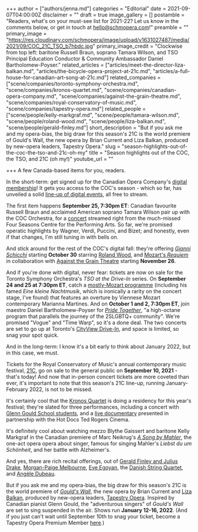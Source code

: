 +++
author = ["authors/jenna.md"]
categories = "Editorial"
date = 2021-09-07T04:00:00Z
disclaimer = ""
draft = true
image_gallery = []
postamble = "Readers, what's on your must-see list for 2021-22? Let us know in the comments below, or get in touch at [hello@schmopera.com](mailto:hello@schmopera.com)!"
preamble = ""
primary_image = "https://res.cloudinary.com/schmopera/image/upload/v1631027487/media/2021/09/COC_21C_TSO_b7hbdc.jpg"
primary_image_credit = "Clockwise from top left: baritone Russell Braun, soprano Tamara Wilson, and TSO Principal Education Conductor & Community Ambassador Daniel Bartholomew-Poyser."
related_articles = ["articles/meet-the-director-liza-balkan.md", "articles/the-bicycle-opera-project-at-21c.md", "articles/a-full-house-for-canadian-art-song-at-21c.md"]
related_companies = ["scene/companies/toronto-symphony-orchestra.md", "scene/companies/kronos-quartet.md", "scene/companies/canadian-opera-company.md", "scene/companies/against-the-grain-theatre.md", "scene/companies/royal-conservatory-of-music.md", "scene/companies/tapestry-opera.md"]
related_people = ["scene/people/kelly-markgraf.md", "scene/people/tamara-wilson.md", "scene/people/roland-wood.md", "scene/people/liza-balkan.md", "scene/people/gerald-finley.md"]
short_description = "But if you ask me and my opera-bias, the big draw for this season's 21C is the world premiere of Gould's Wall, the new opera by Brian Current and Liza Balkan, produced by new-opera leaders, Tapestry Opera."
slug = "season-highlights-out-of-the-coc-the-tso-and-21c-oh-my"
title = "Season highlights out of the COC, the TSO, and 21C (oh my!)"
youtube_url = ""

+++
A few Canada-based items for you, readers.

In the short-term: get signed up for the Canadian Opera Company's [digital membership](https://www.coc.ca/Free-Digital-Membership-Page)! It gets you access to the COC's season - which so far, has unveiled a solid [line-up of digital events](https://www.coc.ca/2122), all free to stream.

The first item happens **September 25, 7:30pm ET**: Canadian favourite Russell Braun and acclaimed American soprano Tamara Wilson pair up with the COC Orchestra, for a [concert](https://www.coc.ca/productions/22877) streamed right from the much-missed Four Seasons Centre for the Performing Arts. So far, we're promised operatic highlights by Wagner, Verdi, Puccini, and Bizet; and honestly, even if that changes, I'm still tuning in with bells on.

And stick around for the rest of the COC's digital fall: they're offering [_Gianni Schicchi_](https://www.coc.ca/productions/22879) starting **October 30** starring [Roland Wood](/scene/people/roland-wood/), and [Mozart's _Requiem_](https://www.coc.ca/productions/22881) in collaboration with [Against the Grain Theatre](https://atgtheatre.com/upcoming/requiem/) starting **November 26**.

And if you're done with digital, never fear: tickets are now on sale for the Toronto Symphony Orchestra's _TSO at the Drive-In_ series. On **September 24 and 25 at 7:30pm ET**, catch a [mostly-Mozart programme](https://www.tso.ca/concert/mozart-martines) (including his famed _Eine kleine Nachtmusik_, which is ironically a rarity on the concert stage, I've found) that features an overture by Viennese Mozart contemporary Marianna Martines. And on **October 1 and 2, 7:30pm ET**, join maestro Daniel Bartholomew-Poyser for [_Pride Together_](https://www.tso.ca/concert/pride-together), "a high-octane program that parallels the journey of the 2SLGBTQ+ community". We're promised "Vogue" and "Time Warp", so it's a done deal. The two concerts are set to go up at Toronto's [CityView Drive-In](https://cityviewdrivein.com/), and space is limited, so snag your spot quick.

And in the long-term: I know it's a bit early to think about January 2022, but in this case, we must.

Tickets for the Royal Conservatory of Music's annual contemporary music festival, [21C](https://www.rcmusic.com/performance/21c-music-festival?_ga=2.20016318.706228005.1630957371-1404247250.1630957371), go on sale to the general public on **September 10, 2021** - that's today! And now that in-person concert tickets are more coveted than ever, it's important to note that this season's 21C line-up, running January-February 2022, is not to be missed.

It's certainly cool that the [Kronos Quartet](https://www.schmopera.com/constantly-new-the-kronos-quartet/) is doing a residency for this year's festival; they're slated for three performances, including a concert with [Glenn Gould School students](https://www.rcmusic.com/events-and-performances/kronos-quartet-with-students-from-the-glenn-go-(2)), and a [live documentary](https://www.rcmusic.com/events-and-performances/kronos-quartet-on-film-a-thousand-thoughts-(2)) presented in partnership with the Hot Docs Ted Rogers Cinema.

It's definitely cool about watching mezzo Blythe Gaissert and baritone Kelly Markgraf in the Canadian premiere of Marc Neikrug's [_A Song by Mahler_](https://www.rcmusic.com/events-and-performances/arc-ensemble-marc-neikrug-s-a-song-by-mahler-(2)), the one-act opera opera about singer, famous for singing Mahler's _Liebst du um Schönheit_, and her battle with Alzheimer's.

And yes, there are rich recital offerings, out of [Gerald Finley and Julius Drake](https://www.rcmusic.com/events-and-performances/gerald-finley-and-julius-drake), [Morgan-Paige Melbourne](https://www.rcmusic.com/events-and-performances/morgan-paige-melbourne-(2)), [Eve Egoyan](https://www.rcmusic.com/events-and-performances/21c-cinq-a-sept-eve-egoyan-(3)), the [Danish String Quartet](https://www.rcmusic.com/events-and-performances/danish-string-quartet), and [Angèle Dubeau](https://www.rcmusic.com/events-and-performances/angele-dubeau-la-pieta-(3)).

But if you ask me and my opera-bias, the big draw for this season's 21C is the world premiere of [_Gould's Wall_](https://www.rcmusic.com/events-and-performances/goulds-wall), the new opera by Brian Current and [Liza Balkan](https://www.schmopera.com/meet-the-director-liza-balkan/), produced by new-opera leaders, [Tapestry Opera](/scene/companies/tapestr-opera/). Inspired by Canadian pianist Glenn Gould, the "adventurous singers" of _Gould's Wall_ are set to sing suspended in the air. Shows run **January 12-16, 2022**. (And if you just can't wait until September 10th to snag your ticket, become a Tapestry Opera Premium Member [here](https://tapestryopera.com/membership/).)